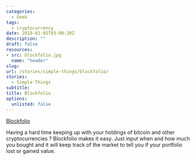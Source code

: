```yaml
---
categories: 
  - Geek
tags:
  - cryptocurrency
date: 2018-01-05T03:00:20Z
description: ""
draft: false
resources: 
- src: blockfolio.jpg
  name: "header"
slug:
url: /stories/simple-things/blockfolio/
stories: 
  - Simple Things
subtitle: 
title: Blockfolio
options:
  unlisted: false
---
```


[Blockfolio](https://www.blockfolio.com/)

Having a hard time keeping up with your holdings of bitcoin and other cryptocurrencies ? Blockfolio makes it easy. Just input when and how much you bought and it will keep track of the market to tell you if your portfolio lost or gained value.